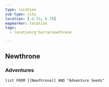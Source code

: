 ```yaml
---
type: location
sub-type: city
location: [-4.53, 6.76]
mapmarker: location
tags:
  - location/q'barra/newthrone

---
```


## Newthrone

### Adventures
```dataview
list FROM [[Newthrone]] AND "Adventure Seeds"
```
